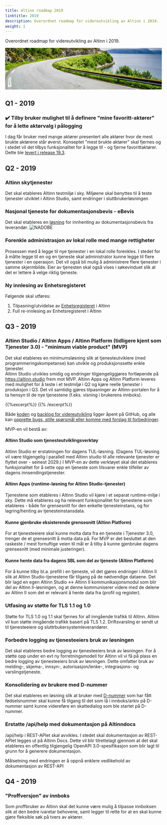 ```yaml
---
title: Altinn roadmap 2019
linktitle: 2019
description: Overordnet roadmap for videreutvikling av Altinn i 2019.
weight: 1
---
```


Overordnet roadmap for videreutvikling av Altinn i 2019.

!["Vei i Brønnøysund"](../vei-i-brønnøysund.jpg)

## Q1 - 2019

### :heavy_check_mark: Tilby bruker mulighet til å definere "mine favoritt-aktører" for å lette aktørvalg i pålogging
I dag får bruker med mange aktører presentert alle aktører hvor de mest brukte aktørene står øverst. Konseptet "mest brukte aktører" skal fjernes og i stedet vil det tilbys funksjonalitet for å legge til - og fjerne favorittaktører.
Dette ble [levert i release 19.3](/docs/releases/2019/19-3/#mulighet-for-opprettelse-av-favorittliste).

## Q2 - 2019

### Altinn skytjenester
Det skal etableres Altinn testmiljø i sky. Miljøene skal benyttes til å teste tjenester utviklet i Altinn Studio, samt endringer i sluttbrukerløsningen

### Nasjonal tjeneste for dokumentasjonsbevis - eBevis
Det skal etableres en [løsning](/docs/guides/nadobe/) for innhenting av dokumentasjonsbevis fra leverandør.
![NADOBE](https://www.lucidchart.com/publicSegments/view/f3ce06b1-22a8-4b29-9af4-13dbeb258c83/image.png?width=800)

### Forenkle administrasjon av lokal rolle med mange rettigheter
Prosessen med å legge til nye tjenester i en lokal rolle forenkles. I stedet for å måtte legge til en og en tjeneste skal administrator kunne legge til flere tjenester i en operasjon. Det vil også bli mulig å administrere flere tjenester i samme skjermbilde. Eier av tjenesten skal også vises i søkevinduet slik at det er lettere å velge riktig tjeneste.

### Ny innlesing av Enhetsregisteret
Følgende skal utføres:

1. Tilpasning/utvidelse av [Enhetsregisteret](https://www.brreg.no/om-oss/oppgavene-vare/alle-registrene-vare/om-enhetsregisteret/) i Altinn
2. Full re-innlesing av Enhetsregisteret i Altinn


## Q3 - 2019

### Altinn Studio / Altinn Apps / Altinn Platform (tidligere kjent som Tjenester 3.0) - "minimum viable product" (MVP)
Det skal etableres en minimumsløsning slik at tjenesteutviklere (med programmeringskompetanse) kan utvikle og produksjonssette enkle tjenester.  
Altinn Studio utvikles smidig og endringer tilgjengeliggjøres fortløpende på https://altinn.studio frem mot MVP. Altinn Apps og Altinn Platform leveres med mulighet for å teste i et testmiljø i Q2 og kjøre reelle tjenester i produksjon i Q3. Det vil samtidig gjøres tilpasninger av Altinn-portalen for å ta hensyn til de nye tjenestene (f.eks. visning i brukerens innboks).

{{%excerpt%}}
<object data="https://docs.altinn.studio/solutions/solutions.svg" type="image/svg+xml" style="width: 100% max-width: 1200px;"></object>
{{% /excerpt%}}

Både [koden](https://github.com/Altinn/altinn-studio) og [backlog for videreutvikling](https://github.com/Altinn/altinn-studio/issues) ligger åpent på GitHub,
og alle kan [opprette bugs, stille spørsmål eller komme med forslag til forbedringer](https://github.com/Altinn/altinn-studio/issues/new/choose).

MVP-en vil bestå av:

#### Altinn Studio som tjenesteutviklingsverktøy
Altinn Studio er erstatningen for dagens TUL-løsning. (Dagens TUL-løsning vil være tilgjengelig i parallell med Altinn studio til alle relevante tjenester er flyttet over - seinest 2029.) I MVP-en av dette verktøyet skal det etableres funksjonalitet for å sette opp en tjeneste som tilsvarer enkle tilfeller av dagens innsendingstjenester.

#### Altinn Apps (runtime-løsning for Altinn Studio-tjenester)
Tjenestene som etableres i Altinn Studio vil kjøre i et separat runtime-miljø i sky. Dette må etableres og ha relevant funksjonalitet for tjenestene som etableres - både for grensesnitt for den enkelte tjenesteinstans, og for lagring/henting av tjenesteinstansdata.

#### Kunne gjenbruke eksisterende grensesnitt (Altinn Platform)
For at tjenesteeiere skal kunne motta data fra en tjeneste i Tjenester 3.0, trenger de et grensesnitt å motta data på. For MVP er det besluttet at den raskeste / mest fornuftige veien til mål er å tilby å kunne gjenbruke dagens grensesnitt (med minimale justeringer).

#### Kunne hente data fra dagens SBL som del av tjeneste (Altinn Platform)
For å kunne tilby bl.a. prefill i en tjeneste, vil det gjøres endringer i Altinn II slik at Altinn Studio-tjenestene får tilgang på de nødvendige dataene. Det blir lagd en egen Altinn Studio <-> Altinn II kommunikasjonsmodul som blir del av Altinn II-løsningen, og at denne kommuniserer videre med de delene av Altinn II som det er relevant å hente data fra (profil og register).

### Utfasing av støtte for TLS 1.1 og 1.0
Støtte for TLS 1.0 og 1.1 skal fjernes for all inngående trafikk til Altinn. Altinn vil kun støtte inngående trafikk basert på TLS 1.2. Driftsvarsling er sendt ut til tjenesteeiere og sluttrbukersystemleverandører.

### Forbedre logging av tjenesteeiers bruk av løsningen
Det skal etableres bedre logging av tjenesteeiers bruk av løsningen. For å støtte opp under en evt ny forretningsmodell for Altinn vil vi få på plass en bedre logging av tjenesteeiers bruk av løsningen. Dette omfatter bruk av melding-, skjema-, innsyn-, autorisasjon/lenke-, integrasjons- og varslingstjeneste.

### Konsolidering av brukere med D-nummer
Det skal etableres en løsning slik at bruker med [D-nummer](https://www.skatteetaten.no/person/utenlandsk/norsk-identitetsnummer/d-nummer/)
som har fått fødselsnummer skal kunne få tilgang til det som lå i innboks/arkiv på D-nummer samt kunne videreføre en skattedialog som ble startet på D-nummer.

### Erstatte /api/help med dokumentasjon på Altinndocs
/api/help i REST-APIet skal avvikles. I stedet skal dokumentasjon av REST-APIet legges ut på Altinn Docs. Dette vil blir tilrettelagt gjennom at det skal etableres en offentlig tilgjengelig OpenAPI 3.0-spesifikasjon som blir lagt til grunn for å generere dokumentasjon.

Målsetning med endringen er å oppnå enklere vedlikehold av dokumentasjon av REST-API
## Q4 - 2019

### "Proffversjon" av innboks
Som proffbruker av Altinn skal det kunne være mulig å tilpasse innboksen slik at den bedre ivaretar behovene, samt legger til rette
for at en skal kunne gjøre fleksible søk på tvers av aktører.
